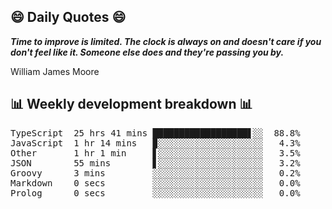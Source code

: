 ## 😄 Daily Quotes 😄

_**Time to improve is limited. The clock is always on and doesn't care if you don't feel like it. Someone else does and they're passing you by.**_

William James Moore



## 📊 Weekly development breakdown 📊

<pre>TypeScript  25 hrs 41 mins ██████████████████▋░░  88.8%
JavaScript  1 hr 14 mins   ▉░░░░░░░░░░░░░░░░░░░░   4.3%
Other       1 hr 1 min     ▋░░░░░░░░░░░░░░░░░░░░   3.5%
JSON        55 mins        ▋░░░░░░░░░░░░░░░░░░░░   3.2%
Groovy      3 mins         ░░░░░░░░░░░░░░░░░░░░░   0.2%
Markdown    0 secs         ░░░░░░░░░░░░░░░░░░░░░   0.0%
Prolog      0 secs         ░░░░░░░░░░░░░░░░░░░░░   0.0%</pre>